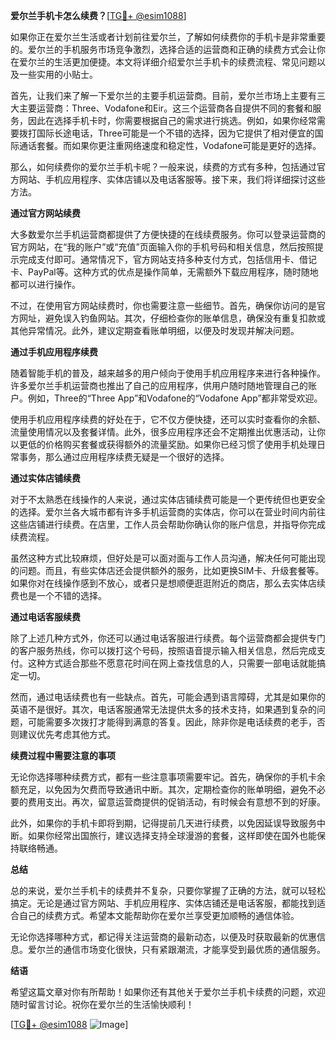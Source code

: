 **爱尔兰手机卡怎么续费？**[[TG💪+ @esim1088](https://t.me/s/esim1088)]

如果你正在爱尔兰生活或者计划前往爱尔兰，了解如何续费你的手机卡是非常重要的。爱尔兰的手机服务市场竞争激烈，选择合适的运营商和正确的续费方式会让你在爱尔兰的生活更加便捷。本文将详细介绍爱尔兰手机卡的续费流程、常见问题以及一些实用的小贴士。

首先，让我们来了解一下爱尔兰的主要手机运营商。目前，爱尔兰市场上主要有三大主要运营商：Three、Vodafone和Eir。这三个运营商各自提供不同的套餐和服务，因此在选择手机卡时，你需要根据自己的需求进行挑选。例如，如果你经常需要拨打国际长途电话，Three可能是一个不错的选择，因为它提供了相对便宜的国际通话套餐。而如果你更注重网络速度和稳定性，Vodafone可能是更好的选择。

那么，如何续费你的爱尔兰手机卡呢？一般来说，续费的方式有多种，包括通过官方网站、手机应用程序、实体店铺以及电话客服等。接下来，我们将详细探讨这些方法。

**通过官方网站续费**

大多数爱尔兰手机运营商都提供了方便快捷的在线续费服务。你可以登录运营商的官方网站，在“我的账户”或“充值”页面输入你的手机号码和相关信息，然后按照提示完成支付即可。通常情况下，官方网站支持多种支付方式，包括信用卡、借记卡、PayPal等。这种方式的优点是操作简单，无需额外下载应用程序，随时随地都可以进行操作。

不过，在使用官方网站续费时，你也需要注意一些细节。首先，确保你访问的是官方网址，避免误入钓鱼网站。其次，仔细检查你的账单信息，确保没有重复扣款或其他异常情况。此外，建议定期查看账单明细，以便及时发现并解决问题。

**通过手机应用程序续费**

随着智能手机的普及，越来越多的用户倾向于使用手机应用程序来进行各种操作。许多爱尔兰手机运营商也推出了自己的应用程序，供用户随时随地管理自己的账户。例如，Three的“Three App”和Vodafone的“Vodafone App”都非常受欢迎。

使用手机应用程序续费的好处在于，它不仅方便快捷，还可以实时查看你的余额、流量使用情况以及套餐详情。此外，很多应用程序还会不定期推出优惠活动，让你以更低的价格购买套餐或获得额外的流量奖励。如果你已经习惯了使用手机处理日常事务，那么通过应用程序续费无疑是一个很好的选择。

**通过实体店铺续费**

对于不太熟悉在线操作的人来说，通过实体店铺续费可能是一个更传统但也更安全的选择。爱尔兰各大城市都有许多手机运营商的实体店，你可以在营业时间内前往这些店铺进行续费。在店里，工作人员会帮助你确认你的账户信息，并指导你完成续费流程。

虽然这种方式比较麻烦，但好处是可以面对面与工作人员沟通，解决任何可能出现的问题。而且，有些实体店还会提供额外的服务，比如更换SIM卡、升级套餐等。如果你对在线操作感到不放心，或者只是想顺便逛逛附近的商店，那么去实体店续费也是一个不错的选择。

**通过电话客服续费**

除了上述几种方式外，你还可以通过电话客服进行续费。每个运营商都会提供专门的客户服务热线，你可以拨打这个号码，按照语音提示输入相关信息，然后完成支付。这种方式适合那些不愿意花时间在网上查找信息的人，只需要一部电话就能搞定一切。

然而，通过电话续费也有一些缺点。首先，可能会遇到语言障碍，尤其是如果你的英语不是很好。其次，电话客服通常无法提供太多的技术支持，如果遇到复杂的问题，可能需要多次拨打才能得到满意的答复。因此，除非你是电话续费的老手，否则建议优先考虑其他方式。

**续费过程中需要注意的事项**

无论你选择哪种续费方式，都有一些注意事项需要牢记。首先，确保你的手机卡余额充足，以免因为欠费而导致通讯中断。其次，定期检查你的账单明细，避免不必要的费用支出。再次，留意运营商提供的促销活动，有时候会有意想不到的好康。

此外，如果你的手机卡即将到期，记得提前几天进行续费，以免因延误导致服务中断。如果你经常出国旅行，建议选择支持全球漫游的套餐，这样即使在国外也能保持联络畅通。

**总结**

总的来说，爱尔兰手机卡的续费并不复杂，只要你掌握了正确的方法，就可以轻松搞定。无论是通过官方网站、手机应用程序、实体店铺还是电话客服，都能找到适合自己的续费方式。希望本文能帮助你在爱尔兰享受更加顺畅的通信体验。

无论你选择哪种方式，都记得关注运营商的最新动态，以便及时获取最新的优惠信息。爱尔兰的通信市场变化很快，只有紧跟潮流，才能享受到最优质的通信服务。

**结语**

希望这篇文章对你有所帮助！如果你还有其他关于爱尔兰手机卡续费的问题，欢迎随时留言讨论。祝你在爱尔兰的生活愉快顺利！

[[TG💪+ @esim1088](https://t.me/s/esim1088) ![Image](https://i.postimg.cc/4NQfJmqS/Snipaste-2025-05-13-00-14-12.png)]